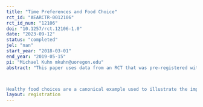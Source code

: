 ```yaml
---
title: "Time Preferences and Food Choice"
rct_id: "AEARCTR-0012106"
rct_id_num: "12106"
doi: "10.1257/rct.12106-1.0"
date: "2023-09-12"
status: "completed"
jel: "nan"
start_year: "2018-03-01"
end_year: "2019-05-15"
pi: "Michael Kuhn mkuhn@uoregon.edu"
abstract: "This paper uses data from an RCT that was pre-registered with AsPredicted.org and published in ReStat.  Some parts of that pre-registration deal with analysis that didn't make it into that paper, but appear in a new paper that we intend to submit to AEA journals.  The relevant pre-registration remains the AsPredicted document from before the study was run.

Healthy food choices are a canonical example used to illustrate the importance of time preferences in behavioral economics.  However, the literature lacks a direct demonstration that they are well-predicted by incentivized time preference measures.  We offer direct evidence by combining a novel, two-question, incentivized time preference measurement with data from a field experiment that includes grocery purchases and consumption.  Our present-focus measure is highly predictive of food choice, capturing a number of behaviors consistent with self-control problems, which provides direct evidence for the common assumption that important aspects of nutrition are driven by time preferences."
layout: registration
---
```


